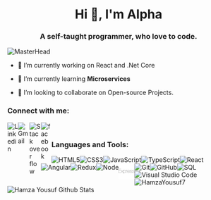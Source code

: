 <h1 align="center">Hi 👋, I'm Alpha</h1>
<h3 align="center">A self-taught programmer, who love to code.</h3>

![MasterHead](https://developers.giphy.com/branch/master/static/api-512d36c09662682717108a38bbb5c57d.gif)


- 🔭 I’m currently working on React and .Net Core

- 🌱 I’m currently learning **Microservices**

- 👯 I’m looking to collaborate on Open-source Projects.


### Connect with me:
<a href="https://www.linkedin.com/in/hamza-yousuf-01bb7722a/">
   <img align="left" alt="Linkedin" width="24px" src="https://www.vectorlogo.zone/logos/linkedin/linkedin-icon.svg" />
  </a>
  <a href="#">
    <img align="left" alt="Gmail" width="26px" src="https://www.vectorlogo.zone/logos/gmail/gmail-icon.svg" />
  </a>
   <a href="https://stackoverflow.com/users/13701584/hamza">
    <img align="left" alt="Stack over flow" width="26px" src="https://www.vectorlogo.zone/logos/stackoverflow/stackoverflow-icon.svg" />
  </a>
  <a href="https://web.facebook.com/hamza.yousuf.14418/">
    <img align="left" alt="facebook" width="24px" src="https://www.vectorlogo.zone/logos/facebook/facebook-icon.svg" />
  </a>
<br>

### Languages and Tools:

<img align="left" alt="HTML5" src="https://img.icons8.com/color/36/000000/html-5.png"/>
<img align="left" alt="CSS3" src="https://img.icons8.com/color/36/000000/css3.png"/>
<img align="left" alt="JavaScript" src="https://img.icons8.com/color/36/000000/javascript.png"/>
<img align="left" alt="TypeScript" src="https://img.icons8.com/color/36/000000/typescript.png"/>
<img align="left" alt="React" src="https://img.icons8.com/plasticine/36/000000/react.png"/>
<img align="left" alt="Angular" src="https://img.icons8.com/color/36/000000/angularjs.png"/>
<img align="left" alt="Redux" src="https://img.icons8.com/color/36/000000/redux.png"/>
<img align="left" alt="Node" src="https://img.icons8.com/color/36/000000/nodejs.png"/>
<img align="left" alt="express" width="36px" src="https://raw.githubusercontent.com/github/explore/78df643247d429f6cc873026c0622819ad797942/topics/express/express.png" />
<img align="left" alt="Git" src="https://img.icons8.com/color/36/000000/git.png"/>
<img align="left" alt="GitHub" src="https://img.icons8.com/fluent/36/000000/github.png"/>
<img align="left" alt="SQL" src="https://img.icons8.com/wired/36/000000/sql.png"/>
<img align="left" alt="Visual Studio Code" src="https://img.icons8.com/fluent/36/000000/visual-studio-code-2019.png"/>


<br>
<br>
<p>
  <img align="left" src="https://github-readme-stats.vercel.app/api/top-langs?username=HamzaYousuf7&show_icons=true&locale=en&layout=compact&title_color=fff&icon_color=79ff97&text_color=9f9f9f&bg_color=151515" alt="HamzaYousuf7" />
</p>

![Hamza Yousuf Github Stats](https://github-readme-stats.vercel.app/api?username=HamzaYousuf7&show_icons=true&title_color=fff&icon_color=79ff97&text_color=9f9f9f&bg_color=151515)
